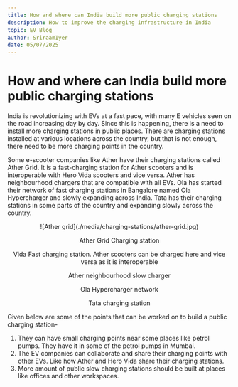 ```yaml
---
title: How and where can India build more public charging stations
description: How to improve the charging infrastructure in India
topic: EV Blog
author: SriraamIyer
date: 05/07/2025
---
```


# How and where can India build more public charging stations
India is revolutionizing with EVs at a fast pace, with many E vehicles seen on the road increasing day by day. Since this is happening, there is a need to install more charging stations in public places. There are charging stations installed at various locations across the country, but that is not enough, there need to be more charging points in the country.

Some e-scooter companies like Ather have their charging stations called Ather Grid. It is a fast-charging station for Ather scooters and is interoperable with Hero Vida scooters and vice versa. Ather has neighbourhood chargers that are compatible with all EVs. Ola has started their network of fast charging stations in Bangalore named Ola Hypercharger and slowly expanding across India. Tata has their charging stations in some parts of the country and expanding slowly across the country.

<p align="center">
![Ather grid](./media/charging-stations/ather-grid.jpg)
 </p>
 
<p align="center">
Ather Grid Charging station
 </p> 

<p align="center">
Vida Fast charging station. Ather scooters can be charged here and vice versa as it is interoperable
 </p> 
 
<p align="center">
Ather neighbourhood slow charger
  </p> 
  
<p align="center">
Ola Hypercharger network
</p> 

<p align="center">
  Tata charging station
</p> 

Given below are some of the points that can be worked on to build a public charging station-
1.	They can have small charging points near some places like petrol pumps. They have it in some of the petrol pumps in Mumbai.
2.	The EV companies can collaborate and share their charging points with other EVs. Like how Ather and Hero Vida share their charging stations.
3.	More amount of public slow charging stations should be built at places like offices and other workspaces.
